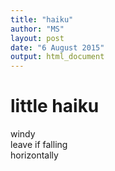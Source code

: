 ```yaml
---
title: "haiku"
author: "MS"
layout: post
date: "6 August 2015"
output: html_document
---
```


# little haiku

windy  
leave if falling  
horizontally  
